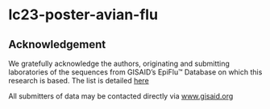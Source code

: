# lc23-poster-avian-flu

## Acknowledgement

We gratefully acknowledge the authors, originating and submitting laboratories of the sequences from GISAID’s EpiFlu™ Database on which this research is based. The list is detailed [here](avian_HA_tree_acknowledgments.txt)

All submitters of data may be contacted directly via www.gisaid.org
